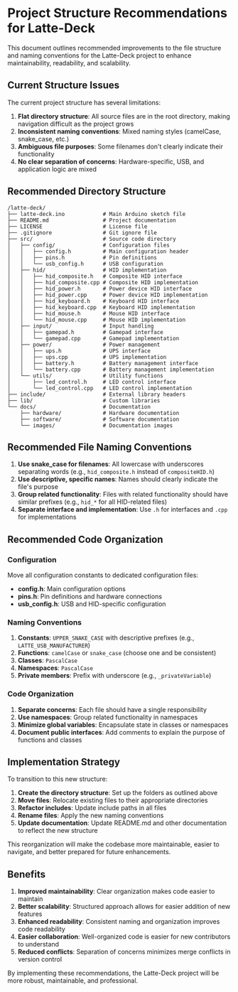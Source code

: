 # Project Structure Recommendations for Latte-Deck

This document outlines recommended improvements to the file structure and naming conventions for the Latte-Deck project to enhance maintainability, readability, and scalability.

## Current Structure Issues

The current project structure has several limitations:

1. **Flat directory structure**: All source files are in the root directory, making navigation difficult as the project grows
2. **Inconsistent naming conventions**: Mixed naming styles (camelCase, snake_case, etc.)
3. **Ambiguous file purposes**: Some filenames don't clearly indicate their functionality
4. **No clear separation of concerns**: Hardware-specific, USB, and application logic are mixed

## Recommended Directory Structure

```
/latte-deck/
├── latte-deck.ino            # Main Arduino sketch file
├── README.md                 # Project documentation
├── LICENSE                   # License file
├── .gitignore                # Git ignore file
├── src/                      # Source code directory
│   ├── config/               # Configuration files
│   │   ├── config.h          # Main configuration header
│   │   ├── pins.h            # Pin definitions
│   │   └── usb_config.h      # USB configuration
│   ├── hid/                  # HID implementation
│   │   ├── hid_composite.h   # Composite HID interface
│   │   ├── hid_composite.cpp # Composite HID implementation
│   │   ├── hid_power.h       # Power device HID interface
│   │   ├── hid_power.cpp     # Power device HID implementation
│   │   ├── hid_keyboard.h    # Keyboard HID interface
│   │   ├── hid_keyboard.cpp  # Keyboard HID implementation
│   │   ├── hid_mouse.h       # Mouse HID interface
│   │   └── hid_mouse.cpp     # Mouse HID implementation
│   ├── input/                # Input handling
│   │   ├── gamepad.h         # Gamepad interface
│   │   └── gamepad.cpp       # Gamepad implementation
│   ├── power/                # Power management
│   │   ├── ups.h             # UPS interface
│   │   ├── ups.cpp           # UPS implementation
│   │   ├── battery.h         # Battery management interface
│   │   └── battery.cpp       # Battery management implementation
│   └── utils/                # Utility functions
│       ├── led_control.h     # LED control interface
│       └── led_control.cpp   # LED control implementation
├── include/                  # External library headers
├── lib/                      # Custom libraries
└── docs/                     # Documentation
    ├── hardware/             # Hardware documentation
    ├── software/             # Software documentation
    └── images/               # Documentation images
```

## Recommended File Naming Conventions

1. **Use snake_case for filenames**: All lowercase with underscores separating words (e.g., `hid_composite.h` instead of `compositeHID.h`)
2. **Use descriptive, specific names**: Names should clearly indicate the file's purpose
3. **Group related functionality**: Files with related functionality should have similar prefixes (e.g., `hid_*` for all HID-related files)
4. **Separate interface and implementation**: Use `.h` for interfaces and `.cpp` for implementations

## Recommended Code Organization

### Configuration

Move all configuration constants to dedicated configuration files:

- **config.h**: Main configuration options
- **pins.h**: Pin definitions and hardware connections
- **usb_config.h**: USB and HID-specific configuration

### Naming Conventions

1. **Constants**: `UPPER_SNAKE_CASE` with descriptive prefixes (e.g., `LATTE_USB_MANUFACTURER`)
2. **Functions**: `camelCase` or `snake_case` (choose one and be consistent)
3. **Classes**: `PascalCase`
4. **Namespaces**: `PascalCase`
5. **Private members**: Prefix with underscore (e.g., `_privateVariable`)

### Code Organization

1. **Separate concerns**: Each file should have a single responsibility
2. **Use namespaces**: Group related functionality in namespaces
3. **Minimize global variables**: Encapsulate state in classes or namespaces
4. **Document public interfaces**: Add comments to explain the purpose of functions and classes

## Implementation Strategy

To transition to this new structure:

1. **Create the directory structure**: Set up the folders as outlined above
2. **Move files**: Relocate existing files to their appropriate directories
3. **Refactor includes**: Update include paths in all files
4. **Rename files**: Apply the new naming conventions
5. **Update documentation**: Update README.md and other documentation to reflect the new structure

This reorganization will make the codebase more maintainable, easier to navigate, and better prepared for future enhancements.

## Benefits

1. **Improved maintainability**: Clear organization makes code easier to maintain
2. **Better scalability**: Structured approach allows for easier addition of new features
3. **Enhanced readability**: Consistent naming and organization improves code readability
4. **Easier collaboration**: Well-organized code is easier for new contributors to understand
5. **Reduced conflicts**: Separation of concerns minimizes merge conflicts in version control

By implementing these recommendations, the Latte-Deck project will be more robust, maintainable, and professional.
